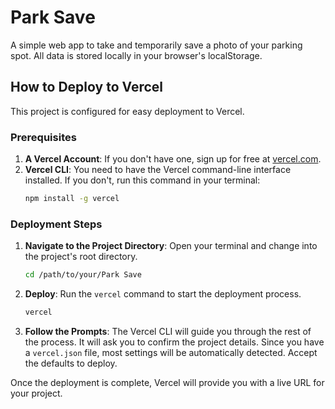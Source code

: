 # Park Save

A simple web app to take and temporarily save a photo of your parking spot. All data is stored locally in your browser's localStorage.

## How to Deploy to Vercel

This project is configured for easy deployment to Vercel.

### Prerequisites

1.  **A Vercel Account**: If you don't have one, sign up for free at [vercel.com](https://vercel.com).
2.  **Vercel CLI**: You need to have the Vercel command-line interface installed. If you don't, run this command in your terminal:
    ```bash
    npm install -g vercel
    ```

### Deployment Steps

1.  **Navigate to the Project Directory**:
    Open your terminal and change into the project's root directory.
    ```bash
    cd /path/to/your/Park Save
    ```

2.  **Deploy**:
    Run the `vercel` command to start the deployment process.
    ```bash
    vercel
    ```

3.  **Follow the Prompts**:
    The Vercel CLI will guide you through the rest of the process. It will ask you to confirm the project details. Since you have a `vercel.json` file, most settings will be automatically detected. Accept the defaults to deploy.

Once the deployment is complete, Vercel will provide you with a live URL for your project.

